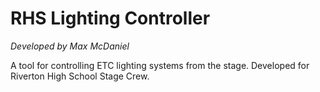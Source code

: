 # RHS Lighting Controller
*Developed by Max McDaniel*

A tool for controlling ETC lighting systems from the stage. Developed for Riverton High School Stage Crew.